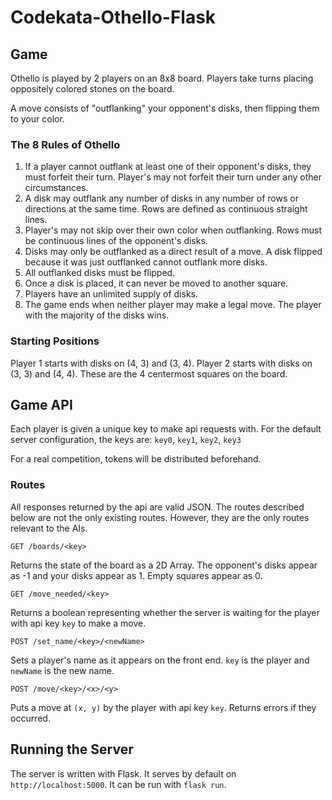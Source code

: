 # Codekata-Othello-Flask

## Game 
Othello is played by 2 players on an 8x8 board. Players take turns placing oppositely colored stones on the board.

A move consists of "outflanking" your opponent's disks, then flipping them to your color.

### The 8 Rules of Othello
1. If a player cannot outflank at least one of their opponent's disks, they must forfeit their turn. Player's may not forfeit their turn under any other circumstances.
2. A disk may outflank any number of disks in any number of rows or directions at the same time. Rows are defined as continuous straight lines.
3. Player's may not skip over their own color when outflanking. Rows must be continuous lines of the opponent's disks.
4. Disks may only be outflanked as a direct result of a move. A disk flipped because it was just outflanked cannot outflank more disks.
5. All outflanked disks must be flipped.
6. Once a disk is placed, it can never be moved to another square.
7. Players have an unlimited supply of disks.
8. The game ends when neither player may make a legal move. The player with the majority of the disks wins.

### Starting Positions

Player 1 starts with disks on (4, 3) and (3, 4). Player 2 starts with disks on (3, 3) and (4, 4).
These are the 4 centermost squares on the board.

## Game API

Each player is given a unique key to make api requests with. For the default server configuration, the keys are: `key0`, `key1`, `key2`, `key3`

For a real competition, tokens will be distributed beforehand.

### Routes

All responses returned by the api are valid JSON. The routes described below are not the only existing routes. However, they are the only routes relevant to the AIs.

`GET /boards/<key>`

Returns the state of the board as a 2D Array.
The opponent's disks appear as -1 and your disks appear as 1. Empty squares appear as 0.

`GET /move_needed/<key>`

Returns a boolean representing whether the server is waiting for the player with api key `key` to make a move.

`POST /set_name/<key>/<newName>`

Sets a player's name as it appears on the front end. `key` is the player and `newName` is the new name.

`POST /move/<key>/<x>/<y>`

Puts a move at `(x, y)` by the player with api key `key`. Returns errors if they occurred.

## Running the Server

The server is written with Flask. It serves by default on `http://localhost:5000`. It can be run with `flask run`.